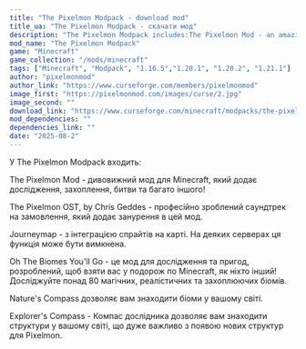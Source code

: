 ```yaml
---
title: "The Pixelmon Modpack - download mod"
title_ua: "The Pixelmon Modpack - скачати мод"
description: "The Pixelmon Modpack includes:The Pixelmon Mod - an amazing mod for Minecraft that adds exploration, capture, battles, and much more!The Pixelmon OST, by Chris Geddes - a professionally made custom soundtrack that adds immersion to this mod."
mod_name: "The Pixelmon Modpack"
game: "Minecraft"
game_collection: "/mods/minecraft"
tags: ["Minecraft", "Modpack", "1.16.5","1.20.1", "1.20.2", "1.21.1"]
author: "pixelmonmod"
author_link: "https://www.curseforge.com/members/pixelmonmod"
image_first: "https://pixelmonmod.com/images/curse/2.jpg"
image_second: ""
download_link: "https://www.curseforge.com/minecraft/modpacks/the-pixelmon-modpack/files/all?page=1&amp;pageSize=20"
mod_dependencies: ""
dependencies_link: ""
date: "2025-08-2"
---
```


У The Pixelmon Modpack входить:

The Pixelmon Mod - дивовижний мод для Minecraft, який додає дослідження, захоплення, битви та багато іншого!

The Pixelmon OST, by Chris Geddes - професійно зроблений саундтрек на замовлення, який додає занурення в цей мод.

Journeymap - з інтеграцією спрайтів на карті. На деяких серверах ця функція може бути вимкнена.

Oh The Biomes You'll Go - це мод для дослідження та пригод, розроблений, щоб взяти вас у подорож по Minecraft, як ніхто інший! Досліджуйте понад 80 магічних, реалістичних та захоплюючих біомів.

Nature's Compass дозволяє вам знаходити біоми у вашому світі.

Explorer's Compass - Компас дослідника дозволяє вам знаходити структури у вашому світі, що дуже важливо з появою нових структур для Pixelmon.